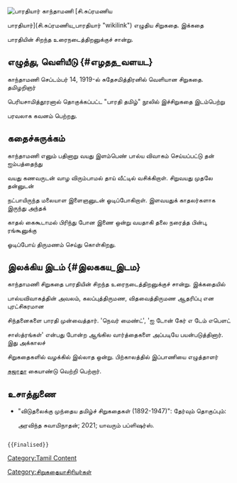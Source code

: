 ![பாரதியார்](பாரதியார்_.jpg "பாரதியார்") காந்தாமணி [சி.சுப்ரமணிய
பாரதியார்](சி.சுப்ரமணிய_பாரதியார் "wikilink") எழுதிய சிறுகதை. இக்கதை
பாரதியின் சிறந்த உரைநடைத்திறனுக்குச் சான்று.

## எழுத்து, வெளியீடு {#எழதத_வளயட}

காந்தாமணி செப்டம்பர் 14, 1919-ல் சுதேசமித்திரனில் வெளியான சிறுகதை. தமிழறிஞர்
பெரியசாமித்தூரனால் தொகுக்கப்பட்ட \"பாரதி தமிழ்\" நூலில் இச்சிறுகதை இடம்பெற்று
பரவலாக கவனம் பெற்றது.

## கதைச்சுருக்கம்

காந்தாமணி எனும் பதினாறு வயது இளம்பெண் பால்ய விவாகம் செய்யப்பட்டு தன் ஐம்பத்தைந்து
வயது கணவருடன் வாழ விரும்பாமல் தாய் வீட்டில் வசிக்கிறாள். சிறுவயது முதலே தன்னுடன்
நட்பாயிருந்த மலையாள இளைஞனுடன் ஓடிப்போகிறாள். இளவயதுக் காதலர்களாக இருந்து அந்தக்
காதல் கைகூடாமல் பிரிந்து போன இணை ஒன்று வயதாகி தலை நரைத்த பின்பு, ரங்கூனுக்கு
ஓடிப்போய் திருமணம் செய்து கொள்கிறது.

## இலக்கிய இடம் {#இலககய_இடம}

காந்தாமணி சிறுகதை பாரதியின் சிறந்த உரைநடைத்திறனுக்குச் சான்று. இக்கதையில்
பால்யவிவாகத்தின் அவலம், கலப்புத்திருமண, விதவைத்திருமண ஆதரிப்பு என புரட்சிகரமான
சிந்தனைகளை பாரதி முன்வைத்தார். \'நெவர் மைண்ட்', \'ஐ டோன் கேர் எ டேம் எபெளட்
சாஸ்த்ரங்கள்' என்பது போன்ற ஆங்கில வார்த்தைகளை அப்படியே பயன்படுத்தினார். இது அக்காலச்
சிறுகதைகளில் வழக்கில் இல்லாத ஒன்று. பிற்காலத்தில் இப்பாணியை எழுத்தாளர்
[சுஜாதா](சுஜாதா "wikilink") கையாண்டு வெற்றி பெற்றார்.

## உசாத்துணை

-   \"விடுதலைக்கு முந்தைய தமிழ்ச் சிறுகதைகள் (1892-1947)\": தேர்வும் தொகுப்பும்:
    அரவிந்த சுவாமிநாதன்; 2021; யாவரும் பப்ளிஷர்ஸ்.

```{=mediawiki}
{{Finalised}}
```
[Category:Tamil Content](Category:Tamil_Content "wikilink")
[Category:சிறுகதையாசிரியர்கள்](Category:சிறுகதையாசிரியர்கள் "wikilink")
